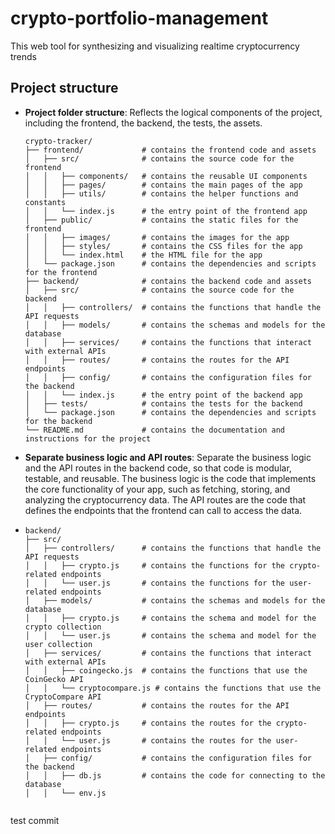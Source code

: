 # crypto-portfolio-management
This web tool for synthesizing and visualizing realtime cryptocurrency trends

## Project structure
- **Project folder structure**: Reflects the logical components of the project, including the frontend, the backend, the tests, the assets.

  ```
  crypto-tracker/
  ├── frontend/             # contains the frontend code and assets
  │   ├── src/              # contains the source code for the frontend
  │   │   ├── components/   # contains the reusable UI components
  │   │   ├── pages/        # contains the main pages of the app
  │   │   ├── utils/        # contains the helper functions and constants
  │   │   └── index.js      # the entry point of the frontend app
  │   ├── public/           # contains the static files for the frontend
  │   │   ├── images/       # contains the images for the app
  │   │   ├── styles/       # contains the CSS files for the app
  │   │   └── index.html    # the HTML file for the app
  │   └── package.json      # contains the dependencies and scripts for the frontend
  ├── backend/              # contains the backend code and assets
  │   ├── src/              # contains the source code for the backend
  │   │   ├── controllers/  # contains the functions that handle the API requests
  │   │   ├── models/       # contains the schemas and models for the database
  │   │   ├── services/     # contains the functions that interact with external APIs
  │   │   ├── routes/       # contains the routes for the API endpoints
  │   │   ├── config/       # contains the configuration files for the backend
  │   │   └── index.js      # the entry point of the backend app
  │   ├── tests/            # contains the tests for the backend
  │   └── package.json      # contains the dependencies and scripts for the backend
  └── README.md             # contains the documentation and instructions for the project
  ```

- **Separate business logic and API routes**: Separate the business logic and the API routes in the backend code, so that code is modular, testable, and reusable. The business logic is the code that implements the core functionality of your app, such as fetching, storing, and analyzing the cryptocurrency data. The API routes are the code that defines the endpoints that the frontend can call to access the data. 
- 
  ```
  backend/
  ├── src/
  │   ├── controllers/      # contains the functions that handle the API requests
  │   │   ├── crypto.js     # contains the functions for the crypto-related endpoints
  │   │   └── user.js       # contains the functions for the user-related endpoints
  │   ├── models/           # contains the schemas and models for the database
  │   │   ├── crypto.js     # contains the schema and model for the crypto collection
  │   │   └── user.js       # contains the schema and model for the user collection
  │   ├── services/         # contains the functions that interact with external APIs
  │   │   ├── coingecko.js  # contains the functions that use the CoinGecko API
  │   │   └── cryptocompare.js # contains the functions that use the CryptoCompare API
  │   ├── routes/           # contains the routes for the API endpoints
  │   │   ├── crypto.js     # contains the routes for the crypto-related endpoints
  │   │   └── user.js       # contains the routes for the user-related endpoints
  │   ├── config/           # contains the configuration files for the backend
  │   │   ├── db.js         # contains the code for connecting to the database
  │   │   └── env.js


test commit